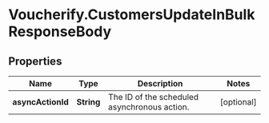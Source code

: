 # Voucherify.CustomersUpdateInBulkResponseBody

## Properties

Name | Type | Description | Notes
------------ | ------------- | ------------- | -------------
**asyncActionId** | **String** | The ID of the scheduled asynchronous action. | [optional] 


